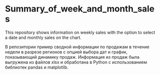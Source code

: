 # Summary_of_week_and_month_sales
This repository shows information on weekly sales with the option to select a date and monthly sales on the chart.

В репозитории пример сводной информации по продажам в течение недели в разрезе регионов с опцией выбора дат и график, показывающий динамику продаж.
Информация из продаж была выгружена из файлов xlsx и обработана в Python с использованием библиотек pandas и matplotlib.

